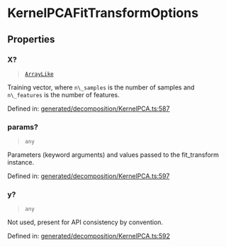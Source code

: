 # KernelPCAFitTransformOptions

## Properties

### X?

> [`ArrayLike`](../types/ArrayLike.md)

Training vector, where `n\_samples` is the number of samples and `n\_features` is the number of features.

Defined in:  [generated/decomposition/KernelPCA.ts:587](https://github.com/transitive-bullshit/scikit-learn-ts/blob/122b3c0/packages/sklearn/src/generated/decomposition/KernelPCA.ts#L587)

### params?

> `any`

Parameters (keyword arguments) and values passed to the fit\_transform instance.

Defined in:  [generated/decomposition/KernelPCA.ts:597](https://github.com/transitive-bullshit/scikit-learn-ts/blob/122b3c0/packages/sklearn/src/generated/decomposition/KernelPCA.ts#L597)

### y?

> `any`

Not used, present for API consistency by convention.

Defined in:  [generated/decomposition/KernelPCA.ts:592](https://github.com/transitive-bullshit/scikit-learn-ts/blob/122b3c0/packages/sklearn/src/generated/decomposition/KernelPCA.ts#L592)
